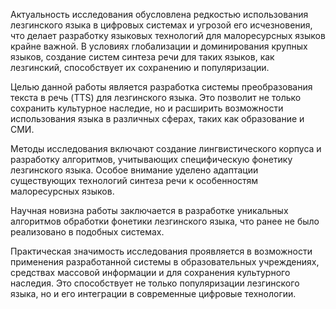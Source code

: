 Актуальность исследования обусловлена редкостью использования лезгинского языка в цифровых системах и угрозой его исчезновения, что делает разработку языковых технологий для малоресурсных языков крайне важной. В условиях глобализации и доминирования крупных языков, создание систем синтеза речи для таких языков, как лезгинский, способствует их сохранению и популяризации.

Целью данной работы является разработка системы преобразования текста в речь (TTS) для лезгинского языка. Это позволит не только сохранить культурное наследие, но и расширить возможности использования языка в различных сферах, таких как образование и СМИ.

Методы исследования включают создание лингвистического корпуса и разработку алгоритмов, учитывающих специфическую фонетику лезгинского языка. Особое внимание уделено адаптации существующих технологий синтеза речи к особенностям малоресурсных языков.

Научная новизна работы заключается в разработке уникальных алгоритмов обработки фонетики лезгинского языка, что ранее не было реализовано в подобных системах. 

Практическая значимость исследования проявляется в возможности применения разработанной системы в образовательных учреждениях, средствах массовой информации и для сохранения культурного наследия. Это способствует не только популяризации лезгинского языка, но и его интеграции в современные цифровые технологии.

